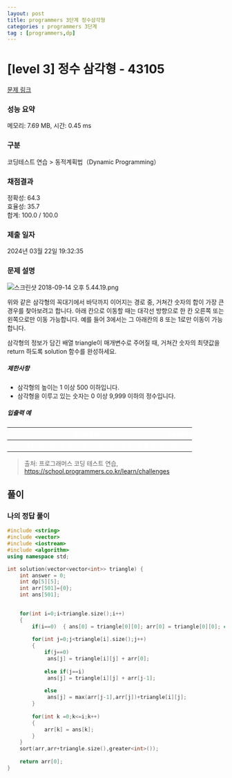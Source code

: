 ```yaml
---
layout: post
title: programmers 3단계 정수삼각형
categories : programmers 3단계
tag : [programmers,dp]
---
```


<style>
    table, th, td {
        color: white;
    }
</style>

# [level 3] 정수 삼각형 - 43105 

[문제 링크](https://school.programmers.co.kr/learn/courses/30/lessons/43105) 

### 성능 요약

메모리: 7.69 MB, 시간: 0.45 ms

### 구분

코딩테스트 연습 > 동적계획법（Dynamic Programming）

### 채점결과

정확성: 64.3<br/>효율성: 35.7<br/>합계: 100.0 / 100.0

### 제출 일자

2024년 03월 22일 19:32:35

### 문제 설명

<p><img src="https://grepp-programmers.s3.amazonaws.com/files/production/97ec02cc39/296a0863-a418-431d-9e8c-e57f7a9722ac.png" title="" alt="스크린샷 2018-09-14 오후 5.44.19.png"></p>

<p>위와 같은 삼각형의 꼭대기에서 바닥까지 이어지는 경로 중, 거쳐간 숫자의 합이 가장 큰 경우를 찾아보려고 합니다. 아래 칸으로 이동할 때는 대각선 방향으로 한 칸 오른쪽 또는 왼쪽으로만 이동 가능합니다. 예를 들어 3에서는 그 아래칸의 8 또는 1로만 이동이 가능합니다.</p>

<p>삼각형의 정보가 담긴 배열 triangle이 매개변수로 주어질 때, 거쳐간 숫자의 최댓값을 return 하도록 solution 함수를 완성하세요.</p>

<h5>제한사항</h5>

<ul>
<li>삼각형의 높이는 1 이상 500 이하입니다.</li>
<li>삼각형을 이루고 있는 숫자는 0 이상 9,999 이하의 정수입니다.</li>
</ul>

<h5>입출력 예</h5>
<table class="table">
        <thead><tr>
<th>triangle</th>
<th>result</th>
</tr>
</thead>
        <tbody><tr>
<td>[[7], [3, 8], [8, 1, 0], [2, 7, 4, 4], [4, 5, 2, 6, 5]]</td>
<td>30</td>
</tr>
</tbody>
      </table>

> 출처: 프로그래머스 코딩 테스트 연습, https://school.programmers.co.kr/learn/challenges

## 풀이
  
### 나의 정답 풀이

```c++
#include <string>
#include <vector>
#include <iostream>
#include <algorithm>
using namespace std;

int solution(vector<vector<int>> triangle) {
    int answer = 0;
    int dp[5][5];
    int arr[501]={0};
    int ans[501];   

    
    for(int i=0;i<triangle.size();i++)
    {
        if(i==0)  { ans[0] = triangle[0][0]; arr[0] = triangle[0][0]; continue; }
        
        for(int j=0;j<triangle[i].size();j++)
        {            
            if(j==0)
             ans[j] = triangle[i][j] + arr[0];
            
            else if(j==i)
             ans[j] = triangle[i][j] + arr[j-1];
            
            else
             ans[j] = max(arr[j-1],arr[j])+triangle[i][j];               
        }
        
        for(int k =0;k<=i;k++)
        {
            arr[k] = ans[k];         
        }
    }   
    sort(arr,arr+triangle.size(),greater<int>());
  
    return arr[0];
}
```   
